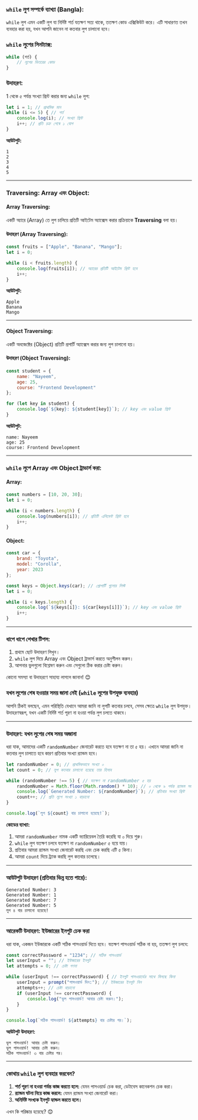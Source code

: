 ### **`while` লুপ সম্পর্কে ব্যাখ্যা (Bangla):**

`while` লুপ এমন একটি লুপ যা নির্দিষ্ট শর্ত যতক্ষণ সত্য থাকে, ততক্ষণ কোড এক্সিকিউট করে। এটি সাধারণত তখন ব্যবহার করা হয়, যখন আপনি জানেন না কতবার লুপ চালানো হবে। 

### **`while` লুপের সিনট্যাক্স:**
```javascript
while (শর্ত) {
    // লুপের ভিতরের কোড
}
```

### **উদাহরণ:**
1 থেকে ৫ পর্যন্ত সংখ্যা প্রিন্ট করার জন্য `while` লুপ:
```javascript
let i = 1; // প্রাথমিক মান
while (i <= 5) { // শর্ত
    console.log(i); // সংখ্যা প্রিন্ট
    i++; // প্রতি চক্র শেষে ১ যোগ
}
```

**আউটপুট:**  
```
1  
2  
3  
4  
5  
```

---

### **Traversing: Array এবং Object:**

#### **Array Traversing:**
একটি অ্যারে (Array) তে লুপ চালিয়ে প্রতিটি আইটেম অ্যাক্সেস করার প্রক্রিয়াকে **Traversing** বলা হয়।

#### **উদাহরণ (Array Traversing):**
```javascript
const fruits = ["Apple", "Banana", "Mango"];
let i = 0;

while (i < fruits.length) {
    console.log(fruits[i]); // অ্যারের প্রতিটি আইটেম প্রিন্ট হবে
    i++;
}
```

**আউটপুট:**  
```
Apple  
Banana  
Mango  
```

---

#### **Object Traversing:**
একটি অবজেক্টের (Object) প্রতিটি প্রপার্টি অ্যাক্সেস করার জন্য লুপ চালানো হয়।

#### **উদাহরণ (Object Traversing):**
```javascript
const student = {
    name: "Nayeem",
    age: 25,
    course: "Frontend Development"
};

for (let key in student) {
    console.log(`${key}: ${student[key]}`); // key এবং value প্রিন্ট
}
```

**আউটপুট:**  
```
name: Nayeem  
age: 25  
course: Frontend Development  
```

---

### **`while` লুপে Array এবং Object ট্রাভার্স করা:**

#### **Array:**
```javascript
const numbers = [10, 20, 30];
let i = 0;

while (i < numbers.length) {
    console.log(numbers[i]); // প্রতিটি এলিমেন্ট প্রিন্ট হবে
    i++;
}
```

#### **Object:**
```javascript
const car = {
    brand: "Toyota",
    model: "Corolla",
    year: 2023
};

const keys = Object.keys(car); // প্রোপার্টি গুলোর লিস্ট
let i = 0;

while (i < keys.length) {
    console.log(`${keys[i]}: ${car[keys[i]]}`); // key এবং value প্রিন্ট
    i++;
}
```

---

### **ধাপে ধাপে শেখার টিপস:**
1. প্রথমে ছোট উদাহরণ লিখুন।
2. `while` লুপ দিয়ে Array এবং Object ট্রাভার্স করতে অনুশীলন করুন।
3. আপনার ভুলগুলো বিশ্লেষণ করুন এবং সেগুলো ঠিক করার চেষ্টা করুন।  

কোনো সমস্যা বা উদাহরণে সাহায্য লাগলে জানান! 😊

### **যখন লুপের শেষ হওয়ার সময় জানা নেই (`while` লুপের উপযুক্ত ব্যবহার)**

আপনি ঠিকই বলছেন, এমন পরিস্থিতি যেখানে আমরা জানি না লুপটি কতবার চলবে, সেসব ক্ষেত্রে `while` লুপ উপযুক্ত। উদাহরণস্বরূপ, যখন একটি নির্দিষ্ট শর্ত পূরণ না হওয়া পর্যন্ত লুপ চলতে থাকবে।  

---

### **উদাহরণ: যখন লুপের শেষ সময় অজানা**
ধরা যাক, আমাদের একটি `randomNumber` জেনারেট করতে হবে যতক্ষণ না তা ৫ হয়। এখানে আমরা জানি না কতবার লুপ চালাতে হবে কারণ প্রতিবার সংখ্যা র‍্যান্ডম হবে।

```javascript
let randomNumber = 0; // প্রাথমিকভাবে সংখ্যা ০
let count = 0; // লুপ কতবার চালানো হয়েছে তার হিসাব

while (randomNumber !== 5) { // যতক্ষণ না randomNumber ৫ হয়
    randomNumber = Math.floor(Math.random() * 10); // ০ থেকে ৯ পর্যন্ত র‍্যান্ডম সংখ্যা
    console.log(`Generated Number: ${randomNumber}`); // প্রতিবার সংখ্যা প্রিন্ট
    count++; // প্রতি লুপে সংখ্যা ১ বাড়ানো
}

console.log(`লুপ ${count} বার চালানো হয়েছে!`);
```

**কোডের ব্যাখ্যা:**
1. আমরা `randomNumber` নামক একটি ভ্যারিয়েবল তৈরি করেছি যা ০ দিয়ে শুরু।
2. `while` লুপ যতক্ষণ চলবে যতক্ষণ না `randomNumber` ৫ হয়ে যায়।
3. প্রতিবার আমরা র‍্যান্ডম সংখ্যা জেনারেট করছি এবং চেক করছি এটি ৫ কিনা।
4. আমরা `count` দিয়ে ট্র্যাক করছি লুপ কতবার চলেছে।

---

### **আউটপুট উদাহরণ (প্রতিবার ভিন্ন হতে পারে):**
```
Generated Number: 3  
Generated Number: 1  
Generated Number: 7  
Generated Number: 5  
লুপ ৪ বার চালানো হয়েছে!
```

---

### **আরেকটি উদাহরণ: ইউজারের ইনপুট চেক করা**
ধরা যাক, একজন ইউজারকে একটি সঠিক পাসওয়ার্ড দিতে হবে। যতক্ষণ পাসওয়ার্ড সঠিক না হয়, ততক্ষণ লুপ চলবে:

```javascript
const correctPassword = "1234"; // সঠিক পাসওয়ার্ড
let userInput = ""; // ইউজারের ইনপুট
let attempts = 0; // চেষ্টা গণনা

while (userInput !== correctPassword) { // ইনপুট পাসওয়ার্ডের সাথে মিলছে কিনা
    userInput = prompt("পাসওয়ার্ড দিন:"); // ইউজারের ইনপুট নিন
    attempts++; // চেষ্টা বাড়ানো
    if (userInput !== correctPassword) {
        console.log("ভুল পাসওয়ার্ড! আবার চেষ্টা করুন।");
    }
}

console.log(`সঠিক পাসওয়ার্ড! ${attempts} বার চেষ্টার পর।`);
```

**আউটপুট উদাহরণ:**
```
ভুল পাসওয়ার্ড! আবার চেষ্টা করুন।  
ভুল পাসওয়ার্ড! আবার চেষ্টা করুন।  
সঠিক পাসওয়ার্ড! ৩ বার চেষ্টার পর।
```

---

### **কোথায় `while` লুপ ব্যবহার করবেন?**
1. **শর্ত পূরণ না হওয়া পর্যন্ত কাজ করতে হলে:** যেমন পাসওয়ার্ড চেক করা, ডেটাবেস কানেকশন চেক করা।
2. **র‍্যান্ডম ঘটনা নিয়ে কাজ করলে:** যেমন র‍্যান্ডম সংখ্যা জেনারেট করা।
3. **অনির্দিষ্ট সংখ্যক ইনপুট হ্যান্ডল করতে হলে।**

এখন কি পরিষ্কার হয়েছে? 😊